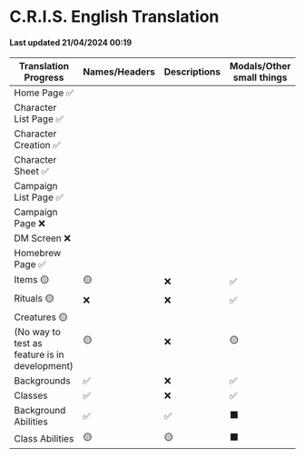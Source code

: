 # C.R.I.S. English Translation
####  Last updated 21/04/2024 00:19

|Translation Progress|Names/Headers|Descriptions|Modals/Other small things|
|-|-|-|-|
|Home Page ✅|
|Character List Page ✅|
|Character Creation ✅| 
|Character Sheet ✅|
|Campaign List Page ✅|
|Campaign Page ❌|
|DM Screen ❌|
|Homebrew Page ✅|
|Items 🟡|🟡|❌|✅|
|Rituals 🟡|❌|❌|✅|
|Creatures 🟡 (No way to test as feature is in development)|🟡|❌|🟡|
|Backgrounds|✅|❌|✅|
|Classes|✅|❌|✅|
|Background Abilities|✅|✅|⬛|
|Class Abilities|🟡|🟡|⬛|
